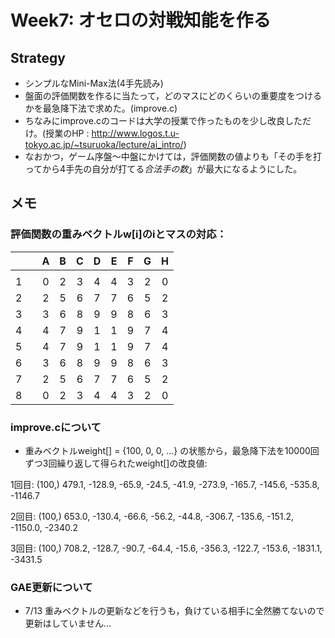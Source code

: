# Week7: オセロの対戦知能を作る

## Strategy

* シンプルなMini-Max法(4手先読み)
* 盤面の評価関数を作るに当たって，どのマスにどのくらいの重要度をつけるかを最急降下法で求めた。(improve.c)
* ちなみにimprove.cのコードは大学の授業で作ったものを少し改良しただけ。(授業のHP : <http://www.logos.t.u-tokyo.ac.jp/~tsuruoka/lecture/ai_intro/>)
* なおかつ，ゲーム序盤〜中盤にかけては，評価関数の値よりも「その手を打ってから4手先の自分が打てる*合法手の数*」が最大になるようにした。

## メモ

###  評価関数の重みベクトルw[i]のiとマスの対応：

|     |    |  A  |  B  |  C  |  D  |  E  |  F  |  G  |  H  |
|:---:|:--:|:---:|:---:|:---:|:---:|:---:|:---:|:---:|:---:|
|     |    |     |     |     |     |     |     |     |     |
|  1  |    |  0  |  2  |  3  |  4  |  4  |  3  |  2  |  0  |
|  2  |    |  2  |  5  |  6  |  7  |  7  |  6  |  5  |  2  |
|  3  |    |  3  |  6  |  8  |  9  |  9  |  8  |  6  |  3  |
|  4  |    |  4  |  7  |  9  |  1  |  1  |  9  |  7  |  4  |
|  5  |    |  4  |  7  |  9  |  1  |  1  |  9  |  7  |  4  |
|  6  |    |  3  |  6  |  8  |  9  |  9  |  8  |  6  |  3  |
|  7  |    |  2  |  5  |  6  |  7  |  7  |  6  |  5  |  2  |
|  8  |    |  0  |  2  |  3  |  4  |  4  |  3  |  2  |  0  |


### improve.cについて

* 重みベクトルweight[] = {100, 0, 0, ...} の状態から，最急降下法を10000回ずつ3回繰り返して得られたweight[]の改良値:

1回目: (100,) 479.1, -128.9, -65.9, -24.5, -41.9, -273.9, -165.7, -145.6, -535.8, -1146.7

2回目: (100,) 653.0, -130.4, -66.6, -56.2, -44.8, -306.7, -135.6, -151.2, -1150.0, -2340.2

3回目: (100,) 708.2, -128.7, -90.7, -64.4, -15.6, -356.3, -122.7, -153.6, -1831.1, -3431.5


### GAE更新について

* 7/13 重みベクトルの更新などを行うも，負けている相手に全然勝てないので更新はしていません…
